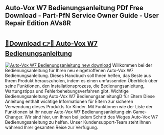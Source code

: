 ## Auto-Vox W7 Bedienungsanleitung PDf Free Download - Part-PfN Service Owner Guide - User Repair Edition AVs8R

# <h2><a href="http://df08yc.blite.top/?on=Auto-Vox+W7+Bedienungsanleitung">🔗Download 👉🔴 Auto-Vox W7 Bedienungsanleitung</a></h2>

[![Auto-Vox W7 Bedienungsanleitung new download](https://i.imgur.com/lujVjoI.png)](http://df08yc.blite.top/?on=Auto-Vox+W7+Bedienungsanleitung)
Willkommen bei der Bedienungsanleitung für Ihren neu eingetroffenen Auto-Vox W7 Bedienungsanleitung. Dieses Handbuch soll Ihnen helfen, das Beste aus Ihrem Produkt herauszuholen, indem es einen umfassenden Überblick über seine Funktionen, den Installationsprozess, die Bedienungsanleitung, Wartungstipps und Fehlerbehebungsverfahren gibt. Wichtige Bedienungsanleitung Auto-Vox W7 BedienungsanleitungD für Eltern Diese Anleitung enthält wichtige Informationen für Eltern zur sicheren Verwendung dieses Produkts für Kinder. Mit Funktionen wie der Liste der Funktionen ist Ihr neuer Auto-Vox W7 Bedienungsanleitung ein Game-Changer. Wir sind hier, um Ihnen bei jedem Schritt des Weges Auto-Vox W7 Bedienungsanleitung zu helfen. Unser Kundensupport-Team steht Ihnen während Ihrer gesamten Reise zur Verfügung.

